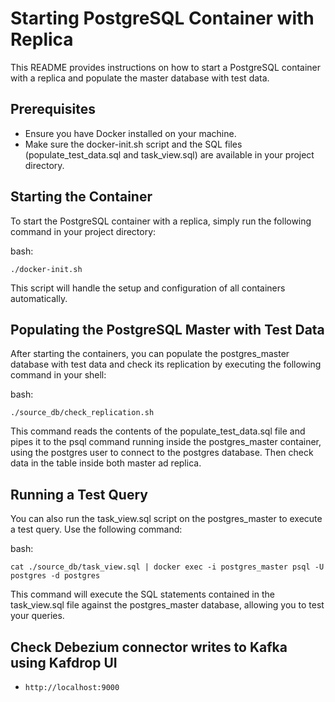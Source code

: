 # Starting PostgreSQL Container with Replica
This README provides instructions on how to start a PostgreSQL container with a replica and populate the master database with test data.

## Prerequisites
- Ensure you have Docker installed on your machine.
- Make sure the docker-init.sh script and the SQL files (populate_test_data.sql and task_view.sql) are available in your project directory.

## Starting the Container
To start the PostgreSQL container with a replica, simply run the following command in your project directory:

bash:
```
./docker-init.sh
```

This script will handle the setup and configuration of all containers automatically.

## Populating the PostgreSQL Master with Test Data
After starting the containers, you can populate the postgres_master database with test data and check its replication by executing the following command in your shell:

bash:
```
./source_db/check_replication.sh
```

This command reads the contents of the populate_test_data.sql file and pipes it to the psql command running inside the postgres_master container, using the postgres user to connect to the postgres database. Then check data in the table inside both master ad replica.

## Running a Test Query
You can also run the task_view.sql script on the postgres_master to execute a test query. Use the following command:

bash:
```
cat ./source_db/task_view.sql | docker exec -i postgres_master psql -U postgres -d postgres
```
This command will execute the SQL statements contained in the task_view.sql file against the postgres_master database, allowing you to test your queries.

## Check Debezium connector writes to Kafka using Kafdrop UI
- `http://localhost:9000`
